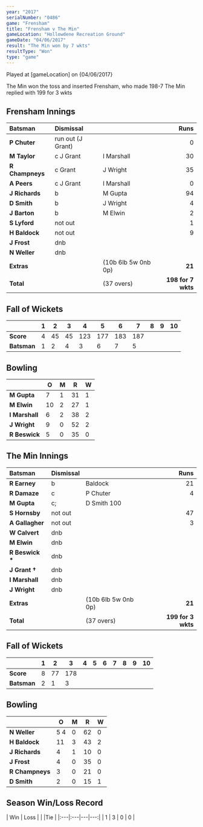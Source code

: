 ```yaml
---
year: "2017"
serialNumber: "0486"
game: "Frensham"
title: "Frensham v The Min"
gameLocation: "Hollowdene Recreation Ground"
gameDate: "04/06/2017"
result: "The Min won by 7 wkts"
resultType: "Won"
type: "game"
---
```


Played at [gameLocation] on {04/06/2017}

The Min won the toss and inserted Frensham, who made 198-7  The Min replied with 199 for 3 wkts

## Frensham Innings

| Batsman | Dismissal | | Runs |
|:---|:---|---|---:|
| **P Chuter** | run out (J Grant) |  | 0 |
| **M Taylor** | c J Grant | I Marshall | 30 |
| **R Champneys** | c Grant | J Wright | 35 |
| **A Peers** | c J Grant | I Marshall | 0 |
| **J Richards** | b | M Gupta | 94 |
| **D Smith** | b | J Wright | 4 |
| **J Barton** | b | M Elwin | 2 |
| **S Lyford** | not out |  | 1 |
| **H Baldock** | not out |  | 9 |
| **J Frost** | dnb |  |  |
| **N Weller** | dnb |  |  |
| **Extras** | | (10b 6lb 5w 0nb 0p) | **21** |
| **Total** | | (37 overs) | **198 for 7 wkts** |

## Fall of Wickets

| | **1** | **2** | **3** | **4** | **5** | **6** | **7** | **8** | **9** | **10** |
|---|---|---|---|---|---|---|---|---|---|---|
| **Score** | 4 | 45 | 45 | 123 | 177 | 183 | 187 |  |  |  |
| **Batsman** | 1 | 2 | 4 | 3 | 6 | 7 | 5 |  |  |  |

## Bowling

| | O   | M | R  | W |
|---|---|---|---|---|
| **M Gupta** | 7 | 1 | 31 | 1 |
| **M Elwin** | 10 | 2 | 27 | 1 |
| **I Marshall** | 6 | 2 | 38 | 2 |
| **J Wright** | 9 | 0 | 52 | 2 |
| **R Beswick** | 5 | 0 | 35 | 0 |

## The Min Innings

| Batsman | Dismissal | | Runs |
|:---|:---|---|---:|
| **R Earney** | b | Baldock | 21 |
| **R Damaze** | c | P Chuter | 4 |
| **M Gupta** | c; | D Smith  100 |
| **S Hornsby** | not out  |  | 47 |
| **A Gallagher** | not out  |  | 3 |
| **W Calvert** | dnb |  |  |
| **M Elwin** | dnb |  |  |
| **R Beswick &#42;** | dnb |  |  |
| **J Grant &dagger;** | dnb |  |  |
| **I Marshall** | dnb |  |  |
| **J Wright** | dnb |  |  |
| **Extras** | | (10b 6lb 5w 0nb 0p) | **21** |
| **Total** | | (37 overs) | **199 for 3 wkts** |

## Fall of Wickets

| | **1** | **2** | **3** | **4** | **5** | **6** | **7** | **8** | **9** | **10** |
|---|---|---|---|---|---|---|---|---|---|---|
| **Score** | 8 | 77 | 178 |  |  |  |  |  |  |  |
| **Batsman** | 2 | 1 | 3 |  |  |  |  |  |  |  |

## Bowling

| | O   | M | R  | W |
|---|---|---|---|---|
| **N Weller** | 5 4 | 0 | 62 | 0 |
| **H Baldock** | 11 | 3 | 43 | 2 |
| **J Richards** | 4 | 1 | 10 | 0 |
| **J Frost** | 4 | 0 | 35 | 0 |
| **R Champneys** | 3 | 0 | 21 | 0 |
| **D Smith** | 2 | 0 | 15 | 1 |

## Season Win/Loss Record

| Win | Loss |  |  |Tie |
|:---|:---|---|---:|
| 1 | 3 | 0 | 0 |